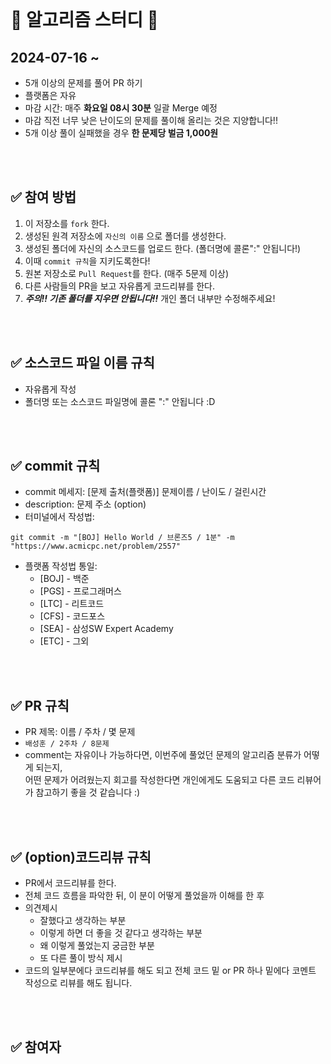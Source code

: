 <div align=center>

</div>
<br/>

# 💯 알고리즘 스터디 📝

## 2024-07-16 ~ ##

- 5개 이상의 문제를 풀어 PR 하기
- 플랫폼은 자유
- 마감 시간: 매주 **화요일 08시 30분** 일괄 Merge 예정
- 마감 직전 너무 낮은 난이도의 문제를 풀이해 올리는 것은 지양합니다!!
- 5개 이상 풀이 실패했을 경우 **한 문제당 벌금 1,000원**

<br />
<br />

## ✅ 참여 방법
1. 이 저장소를 `fork` 한다.
2. 생성된 원격 저장소에 `자신의 이름` 으로 폴더를 생성한다.
3. 생성된 폴더에 자신의 소스코드를 업로드 한다. (폴더명에 콜론":" 안됩니다!)
4. 이때 `commit 규칙`을 지키도록한다!
5. 원본 저장소로 `Pull Request`를 한다. (매주 5문제 이상)
6. 다른 사람들의 PR을 보고 자유롭게 코드리뷰를 한다.
7. ***주의!! 기존 폴더를 지우면 안됩니다!!*** 개인 폴더 내부만 수정해주세요!

<br />
<br />

## ✅ 소스코드 파일 이름 규칙
- 자유롭게 작성 
- 폴더명 또는 소스코드 파일명에 콜론 ":" 안됩니다 :D

<br />
<br />

## ✅ commit 규칙
- commit 메세지: [문제 출처(플랫폼)] 문제이름 / 난이도 / 걸린시간 
- description: 문제 주소 (option)
- 터미널에서 작성법: 
```
git commit -m "[BOJ] Hello World / 브론즈5 / 1분" -m "https://www.acmicpc.net/problem/2557"
```
- 플랫폼 작성법 통일: 
  * [BOJ] - 백준 
  * [PGS] - 프로그래머스
  * [LTC] - 리트코드
  * [CFS] - 코드포스
  * [SEA] - 삼성SW Expert Academy
  * [ETC] - 그외

<br />
<br />

## ✅ PR 규칙
- PR 제목: 이름 / 주차 / 몇 문제
-  ```배성훈 / 2주차 / 8문제 ```
-  comment는 자유이나 가능하다면, 이번주에 풀었던 문제의 알고리즘 분류가 어떻게 되는지, <br> 어떤 문제가 어려웠는지 회고를 작성한다면 개인에게도 도움되고 다른 코드 리뷰어가 참고하기 좋을 것 같습니다 :)


<br />
<br />

## ✅ (option)코드리뷰 규칙
- PR에서 코드리뷰를 한다.
- 전체 코드 흐름을 파악한 뒤, 이 분이 어떻게 풀었을까 이해를 한 후 
- 의견제시
  -   잘했다고 생각하는 부분
  -   이렇게 하면 더 좋을 것 같다고 생각하는 부분
  -   왜 이렇게 풀었는지 궁금한 부분
  -   또 다른 풀이 방식 제시
- 코드의 일부분에다 코드리뷰를 해도 되고 전체 코드 밑 or PR 하나 밑에다 코멘트 작성으로 리뷰를 해도 됩니다.

<br />
<br />

## ✅ 참여자
